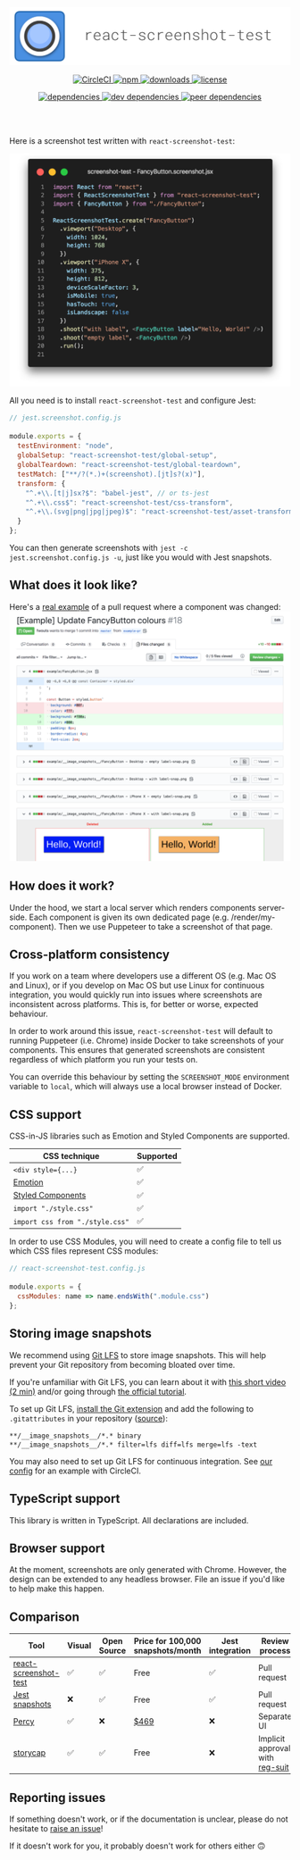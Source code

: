 [![Logo](brand/logo.png)](https://www.npmjs.com/package/react-screenshot-test)

<p align="center">
  <a href="https://circleci.com/gh/fwouts/react-screenshot-test/tree/master">
    <img src="https://circleci.com/gh/fwouts/react-screenshot-test.svg?style=shield" alt="CircleCI" />
  </a>
  <a href="https://www.npmjs.com/package/react-screenshot-test">
    <img src="https://badge.fury.io/js/react-screenshot-test.svg" alt="npm" />
  </a>
  <a href="https://www.npmjs.com/package/react-screenshot-test">
    <img src="https://img.shields.io/npm/dt/react-screenshot-test.svg" alt="downloads" />
  </a>
  <a href="https://www.npmjs.com/package/react-screenshot-test">
    <img src="https://img.shields.io/npm/l/react-screenshot-test.svg" alt="license" />
  </a>
</p>

<p align="center">
  <a href="https://david-dm.org/fwouts/react-screenshot-test">
    <img src="https://david-dm.org/fwouts/react-screenshot-test/status.svg" alt="dependencies" />
  </a>
  <a href="https://david-dm.org/fwouts/react-screenshot-test">
    <img src="https://david-dm.org/fwouts/react-screenshot-test/dev-status.svg" alt="dev dependencies" />
  </a>
  <a href="https://david-dm.org/fwouts/react-screenshot-test">
    <img src="https://david-dm.org/fwouts/react-screenshot-test/peer-status.svg" alt="peer dependencies" />
  </a>
</p>

<br />
<br />

Here is a screenshot test written with `react-screenshot-test`:

[![Code example](example-code.png)](https://github.com/fwouts/react-screenshot-test/tree/master/example/FancyButton.screenshot.jsx)

All you need is to install `react-screenshot-test` and configure Jest:

```js
// jest.screenshot.config.js

module.exports = {
  testEnvironment: "node",
  globalSetup: "react-screenshot-test/global-setup",
  globalTeardown: "react-screenshot-test/global-teardown",
  testMatch: ["**/?(*.)+(screenshot).[jt]s?(x)"],
  transform: {
    "^.+\\.[t|j]sx?$": "babel-jest", // or ts-jest
    "^.+\\.css$": "react-screenshot-test/css-transform",
    "^.+\\.(svg|png|jpg|jpeg)$": "react-screenshot-test/asset-transform"
  }
};
```

You can then generate screenshots with `jest -c jest.screenshot.config.js -u`,
just like you would with Jest snapshots.

## What does it look like?

Here's a [real example](https://github.com/fwouts/react-screenshot-test/pull/18/files?short_path=9fa0253#diff-9fa0253d6c3a2b1cf8ec498eec18360e) of a pull request where a component was changed:
[![Example PR](example-pr.png)](https://github.com/fwouts/react-screenshot-test/pull/18/files?short_path=c1101dd#diff-c1101ddb11729f8ee0750df5e9595b47)

## How does it work?

Under the hood, we start a local server which renders components server-side. Each component is given its own dedicated page (e.g. /render/my-component). Then we use Puppeteer to take a screenshot of that page.

## Cross-platform consistency

If you work on a team where developers use a different OS (e.g. Mac OS and
Linux), or if you develop on Mac OS but use Linux for continuous integration,
you would quickly run into issues where screenshots are inconsistent across
platforms. This is, for better or worse, expected behaviour.

In order to work around this issue, `react-screenshot-test` will default to
running Puppeteer (i.e. Chrome) inside Docker to take screenshots of your
components. This ensures that generated screenshots are consistent regardless of
which platform you run your tests on.

You can override this behaviour by setting the `SCREENSHOT_MODE` environment
variable to `local`, which will always use a local browser instead of Docker.

## CSS support

CSS-in-JS libraries such as Emotion and Styled Components are supported.

| CSS technique                                          | Supported |
| ------------------------------------------------------ | --------- |
| `<div style={...}`                                     | ✅        |
| [Emotion](https://emotion.sh)                          | ✅        |
| [Styled Components](https://www.styled-components.com) | ✅        |
| `import "./style.css"`                                 | ✅        |
| `import css from "./style.css"`                        | ✅        |

In order to use CSS Modules, you will need to create a config file to tell us
which CSS files represent CSS modules:

```js
// react-screenshot-test.config.js

module.exports = {
  cssModules: name => name.endsWith(".module.css")
};
```

## Storing image snapshots

We recommend using [Git LFS](https://git-lfs.github.com) to store image
snapshots. This will help prevent your Git repository from becoming bloated over time.

If you're unfamiliar with Git LFS, you can learn about it with [this short video (2 min)](https://www.youtube.com/watch?v=uLR1RNqJ1Mw) and/or going through [the official tutorial](https://github.com/git-lfs/git-lfs/wiki/Tutorial).

To set up Git LFS, [install the Git extension](https://git-lfs.github.com/) and add the following to `.gitattributes` in your repository ([source](https://github.com/americanexpress/jest-image-snapshot/issues/92#issuecomment-493582776)):

```
**/__image_snapshots__/*.* binary
**/__image_snapshots__/*.* filter=lfs diff=lfs merge=lfs -text
```

You may also need to set up Git LFS for continuous integration. See [our config](https://github.com/fwouts/react-screenshot-test/blob/master/.circleci/config.yml) for an example with CircleCI.

## TypeScript support

This library is written in TypeScript. All declarations are included.

## Browser support

At the moment, screenshots are only generated with Chrome. However, the design can be extended to any headless browser. File an issue if you'd like to help make this happen.

## Comparison

| Tool                                                                         | Visual | Open Source | Price for 100,000 snapshots/month | Jest integration | Review process                                                         |
| ---------------------------------------------------------------------------- | ------ | ----------- | --------------------------------- | ---------------- | ---------------------------------------------------------------------- |
| [react-screenshot-test](https://www.npmjs.com/package/react-screenshot-test) | ✅     | ✅          | Free                              | ✅               | Pull request                                                           |
| [Jest snapshots](https://jestjs.io/docs/en/snapshot-testing)                 | ❌     | ✅          | Free                              | ✅               | Pull request                                                           |
| [Percy](https://percy.io)                                                    | ✅     | ❌          | [\$469](https://percy.io/pricing) | ❌               | Separate UI                                                            |  |
| [storycap](https://github.com/reg-viz/storycap)                              | ✅     | ✅          | Free                              | ❌               | Implicit approval with [reg-suit](https://github.com/reg-viz/reg-suit) |

## Reporting issues

If something doesn't work, or if the documentation is unclear, please do not hesitate to [raise an issue](https://github.com/fwouts/react-screenshot-test/issues)!

If it doesn't work for you, it probably doesn't work for others either 🙃
